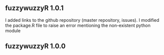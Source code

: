 
## fuzzywuzzyR 1.0.1

I added links to the github repository (master repository, issues). I modified the package.R file to raise an error mentioning the non-existent python module


## fuzzywuzzyR 1.0.0




